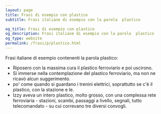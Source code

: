 ```yaml
---
layout: page
title: Frasi di esempio con plastico 
subtitle: Frasi italiane di esempio con la parola  plastico

og_title: Frasi di esempio con plastico 
og_description: Frasi italiane di esempio con la parola  plastico
og_type: website
permalink: /frasi/p/plastico.html
---
```


Frasi italiane di esempio contenenti la parola plastico:


- Riposero con la massima cura il plastico ferroviario e poi uscirono.
- Si immerse nella contemplazione del plastico ferroviario, ma non ne ricavò alcun suggerimento.
- po' come quando si guardano i trenini elettrici, soprattutto se c'è il plastico, con la stazione e le.
- Izzy aveva un intero plastico, molto grosso, con una complessa rete ferroviaria - stazioni, scambi, passaggi a livello, segnali, tutto telecomandato - su cui correvano tre diversi convogli.
